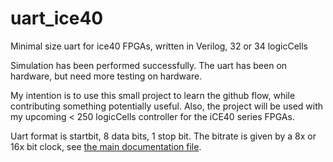 # uart_ice40
Minimal size uart for ice40 FPGAs, written in Verilog, 32 or 34 logicCells

Simulation has been performed successfully. The uart has been on hardware, but need more testing on hardware.

My intention is to use this small project to learn the github flow, while contributing something potentially useful. Also, the project will be used with my upcoming < 250 logicCells controller for the iCE40 series FPGAs.

Uart format is startbit, 8 data bits, 1 stop bit. The bitrate is given by a 8x or 16x bit clock, see [the main documentation file](doc/uartICE40.pdf).

